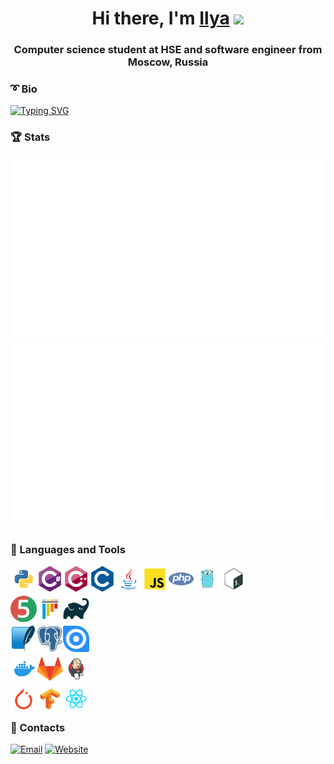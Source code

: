 <h1 align="center">Hi there, I'm <a href="http://ilya.code.tilda.ws" target="_blank">Ilya</a> 
<img src="https://github.com/blackcater/blackcater/raw/main/images/Hi.gif" height="32"/></h1>
<h3 align="center">Computer science student at HSE and software engineer from Moscow, Russia</h3>

### :curly_loop: Bio
[![Typing SVG](https://readme-typing-svg.herokuapp.com?color=%2336BCF7&lines=I+am+currently+22+years+old)](https://git.io/typing-svg)

### :trophy: Stats

![Stats Overview](https://raw.githubusercontent.com/richerX/github-stats-transparent/output/generated/overview.svg)
![Most Used Languages](https://raw.githubusercontent.com/richerX/github-stats-transparent/output/generated/languages.svg)

### :hammer: Languages and Tools
<p>
<img align="left" height ="42px" src="icons/python.svg">
<img align="left" height ="42px" src="icons/csharp.svg">
<img align="left" height ="42px" src="icons/cplusplus.svg">
<img align="left" height ="42px" src="icons/c.svg">
<img align="left" height ="42px" src="icons/java.svg">
<img align="left" height ="42px" src="icons/javascript.svg">
<img align="left" height ="42px" src="icons/php.svg">
<img align="left" height ="42px" src="icons/go.svg">
<img align="left" height ="42px" src="icons/bash-colored.svg">
<br><br></p>

<p>
<img align="left" height ="42px" src="icons/junit.png">
<img align="left" height ="42px" src="icons/pytest.svg">
<img align="left" height ="42px" src="icons/gradle.svg">
<br><br></p>

<p>
<img align="left" height ="42px" src="icons/sqlite.svg">
<img align="left" height ="42px" src="icons/postgresql.svg">
<img align="left" height ="42px" src="icons/ninox.svg">
<br><br></p>

<p>
<img align="left" height ="42px" src="icons/docker.svg">
<img align="left" height ="42px" src="icons/gitlab.svg">
<img align="left" height ="42px" src="icons/jenkins.svg">
<br><br></p>

<p>
<img align="left" height ="42px" src="icons/pytorch.svg">
<img align="left" height ="42px" src="icons/tensorflow.svg"> 
<img align="left" height ="42px" src="icons/react.svg">
<br><br></p>

### :email: Contacts
[![Email](https://img.shields.io/badge/Gmail-D14836?style=for-the-badge&logo=gmail&logoColor=white)](mailto:ilya.kunin@mail.ru)
[![Website](https://img.shields.io/badge/website-000000?style=for-the-badge&logo=About.me&logoColor=white)](http://ilya.code.tilda.ws/)

